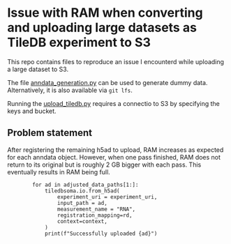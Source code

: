 # Issue with RAM when converting and uploading large datasets as TileDB experiment to S3

This repo contains files to reproduce an issue I encounterd while uploading a large dataset to S3.

The file [anndata_generation.py](anndata_generation.py) can be used to generate dummy data. Alternatively, it is also available via `git lfs`.

Running the [upload_tiledb.py](upload_tiledb.py) requires a connectio to S3 by specifying the keys and bucket. 

## Problem statement
After registering the remaining h5ad to upload, RAM increases as expected for each anndata object. However, when one pass finished, RAM does not return to its original but is roughly 2 GB bigger with each pass. This eventually results in RAM being full. 

```
        for ad in adjusted_data_paths[1:]:
            tiledbsoma.io.from_h5ad(
                experiment_uri = experiment_uri,
                input_path = ad,
                measurement_name = "RNA",
                registration_mapping=rd,                    
                context=context,
            )
            print(f"Successfully uploaded {ad}")
```